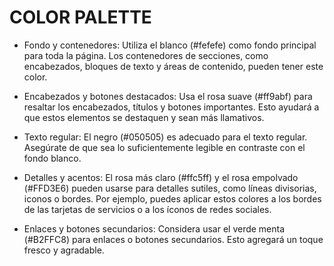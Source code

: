 # COLOR PALETTE

- Fondo y contenedores: Utiliza el blanco (#fefefe) como fondo principal para toda la página. Los contenedores de secciones, como encabezados, bloques de texto y áreas de contenido, pueden tener este color.

- Encabezados y botones destacados: Usa el rosa suave (#ff9abf) para resaltar los encabezados, títulos y botones importantes. Esto ayudará a que estos elementos se destaquen y sean más llamativos.

- Texto regular: El negro (#050505) es adecuado para el texto regular. Asegúrate de que sea lo suficientemente legible en contraste con el fondo blanco.

- Detalles y acentos: El rosa más claro (#ffc5ff) y el rosa empolvado (#FFD3E6) pueden usarse para detalles sutiles, como líneas divisorias, iconos o bordes. Por ejemplo, puedes aplicar estos colores a los bordes de las tarjetas de servicios o a los íconos de redes sociales.

- Enlaces y botones secundarios: Considera usar el verde menta (#B2FFC8) para enlaces o botones secundarios. Esto agregará un toque fresco y agradable.
